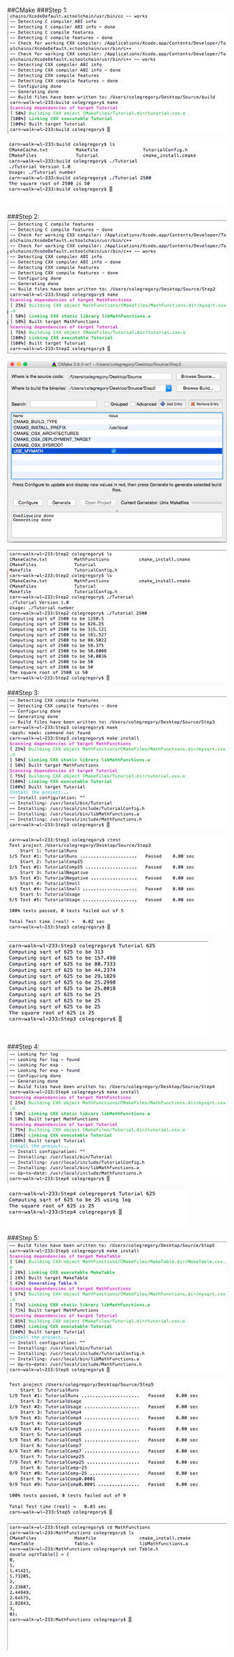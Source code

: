 ##CMake
###Step 1:
![image](images/Lab4-Step1.1.png)

![image](images/Lab4-Step1.2.png)

###Step 2:
![image](images/Lab4-Step2.1.png)

![image](images/Lab4-Step2.2.png)

![image](images/Lab4-Step2.3.png)

###Step 3:
![image](images/Lab4-Step3.1.png)

![image](images/Lab4-Step3.2.png)

![image](images/Lab4-Step3.3.png)

###Step 4:
![image](images/Lab4-Step4.1.png)

![image](images/Lab4-Step4.2.png)

###Step 5:
![image](images/Lab4-Step5.1.png)

![image](images/Lab4-Step5.2.png)

![image](images/Lab4-Step5.3.png)
